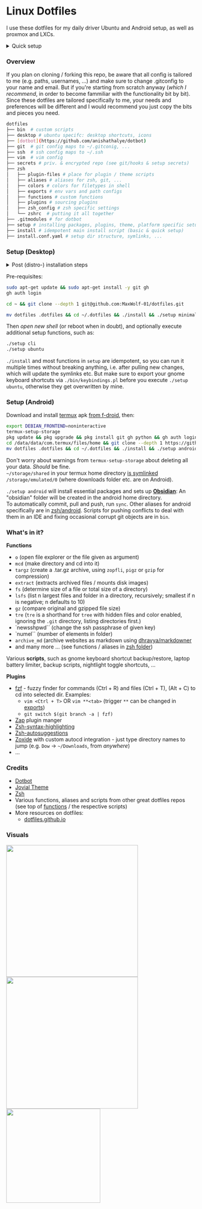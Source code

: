 # Linux Dotfiles

I use these dotfiles for my daily driver Ubuntu and Android setup, as well as proxmox and LXCs.

<details>
<summary>Quick setup</summary>

```bash
git clone --depth 1 https://github.com/MaxWolf-01/dotfiles.git
mv dotfiles ~/.dotfiles && cd ~/.dotfiles && ./install && ./setup minimal && ./setup cli
```

</details>

### Overview

If you plan on cloning / forking this repo, be aware that all config is tailored to me (e.g. paths, usernames, ...) and make sure to change .gitconfig to your name and email.
But if you're starting from scratch anyway (_which I recommend_, in order to become fammiliar with the functionality bit by bit).
Since these dotfiles are tailored specifically to me, your needs and preferences will be different and I would recommend you just copy the bits and pieces you need.

```bash
dotfiles
├── bin  # custom scripts
├── desktop # ubuntu specifc: desktop shortcuts, icons
├── [dotbot](https://github.com/anishathalye/dotbot)
├── git  # git config maps to ~/.gitconig, ...
├── ssh  # ssh config maps to ~/.ssh
├── vim  # vim config
├── secrets # priv. & encrypted repo (see git/hooks & setup secrets)
├── zsh
│   ├── plugin-files # place for plugin / theme scripts
│   ├── aliases # aliases for zsh, git, ...
│   ├── colors # colors for filetypes in shell
│   ├── exports # env vars and path configs
│   ├── functions # custom functions
│   ├── plugins # sourcing plugins
│   ├── zsh_config # zsh specific settings
│   └── zshrc  # putting it all together
├── .gitmodules # for dotbot
├── setup # installing packages, plugins, theme, platform specific setups, ...
├── install # idempotent main install script (basic & quick setup)
├── install.conf.yaml # setup dir structure, symlinks, ...
```

### Setup (Desktop)

<details>
  <summary>Post (distro-) installation steps</summary>
  
  ```bash
sudo apt update && sudo apt full-upgrade
sudo apt autoremove && sudo apt clean
  ```
</details>

Pre-requisites:
```bash
sudo apt-get update && sudo apt-get install -y git gh
gh auth login
```

```bash
cd ~ && git clone --depth 1 git@github.com:MaxWolf-01/dotfiles.git
```

```bash
mv dotfiles .dotfiles && cd ~/.dotfiles && ./install && ./setup minimal 
```

Then *open new shell* (or reboot when in doubt), and optionally execute additional setup functions, such as:
```bash
./setup cli
./setup ubuntu
```

`./install` and most functions in `setup` are idempotent, so you can run it multiple times without breaking anything, i.e. after pulling new changes, which will update the symlinks etc.
But make sure to export your gnome keyboard shortcuts via `./bin/keybindings.pl` before you execute `./setup ubuntu`, otherwise they get overwritten by mine.

### Setup (Android)

Download and install [termux](https://github.com/termux/termux-app)
apk [from f-droid](https://f-droid.org/en/packages/com.termux/), then:
```bash
export DEBIAN_FRONTEND=noninteractive
termux-setup-storage
pkg update && pkg upgrade && pkg install git gh python && gh auth login
cd /data/data/com.termux/files/home && git clone --depth 1 https://github.com/MaxWolf-01/dotfiles.git
mv dotfiles .dotfiles && cd ~/.dotfiles && ./install && ./setup android
```
Don't worry about warnings from `termux-setup-storage` about deleting all your data. *Should* be fine.  
`~/storage/shared` in your termux home directory [is symlinked](https://android.stackexchange.com/a/185949) `/storage/emulated/0` (where downloads folder etc. are on Android).

`./setup android` will install essential packages and sets up [**Obsidian**](https://obsidian.md/):
An "obsidian" folder will be created in the android home directory.  
To automatically commit, pull and push, run `sync`.
Other aliases for android specifically are in [zsh/android](https://github.com/MaxWolf-01/dotfiles/tree/master/zsh/android).
Scripts for pushing conflicts to deal with them in an IDE and fixing occasional corrupt git objects are in `bin`.

### What's in it?

**Functions**

- `o` (open file explorer or the file given as argument)
- `mcd` (make directory and cd into it)
- `targz` (create a .tar.gz archive, using `zopfli`, `pigz` or `gzip` for compression)
- `extract` (extracts archived files / mounts disk images)
- `fs` (determine size of a file or total size of a directory)
- `lsfs` (list n largest files and folder in a directory, recursively; smallest if n is negative; n defaults to 10)
- `gz` (compare original and gzipped file size)
- `tre` (`tre` is a shorthand for `tree` with hidden files and color enabled, ignoring the `.git` directory, listing
  directories first.)
- `newsshpwd`` (change the ssh passphrase of given key)
- `numel`` (number of elements in folder)
- `archive_md` (archive websites as markdown using [dhravya/markdowner](https://github.com/dhravya/markdowner)
- and many more ... (see functions / aliases in [zsh folder](https://github.com/MaxWolf-01/dotfiles/tree/master/zsh))

Various **scripts**, such as gnome keyboard shortcut backup/restore, laptop battery limiter, backup scripts, nightlight
toggle shortcuts, ...

**Plugins**

- [fzf](https://github.com/junegunn/fzf) - fuzzy finder for commands (Ctrl + R) and files (Ctrl + T), (Alt + C) to cd
  into selected dir. Examples:
    - ``vim <Ctrl + T>`` OR ``vim **<tab>`` (trigger `**` can be changed
      in [exports](https://github.com/MaxWolf-01/dotfiles/blob/master/zsh/exports))
    - ``git switch $(git branch -a | fzf)``
- [Zap](https://github.com/zap-zsh/zap) plugin manger
- [Zsh-syntax-highlighting](https://github.com/zsh-users/zsh-syntax-highlighting)
- [Zsh-autosuggestions](https://github.com/zsh-users/zsh-autosuggestions)
- [Zoxide](https://github.com/ajeetdsouza/zoxide) with custom autocd integration - just type directory names to jump (e.g. `Dow` -> `~/Downloads`, from *anywhere*)
- ...

### Credits

- [Dotbot](https://github.com/anishathalye/dotbot/tree/da928a4c6b65148bfda3138674da1730c143f396)
- [Jovial Theme](https://github.com/zthxxx/jovial)
- [Zsh](https://www.zsh.org/)
- Various functions, aliases and scripts from other great dotfiles repos (see top
  of [functions](https://github.com/MaxWolf-01/dotfiles/blob/master/zsh/functions) / the respective scripts)
- More resources on dotfiles:
    - [dotfiles.github.io](https://dotfiles.github.io/)

### Visuals

<img src="https://github-production-user-asset-6210df.s3.amazonaws.com/69987866/281566583-dbcb2895-8ae7-4ed0-9a7a-b31ae9e71a26.png" width="350">
<img src="https://user-images.githubusercontent.com/69987866/222906712-a760aab9-39dc-40aa-91e2-dd5e89290749.png" width="350">
<img src="https://github.com/MaxWolf-01/dotfiles/assets/69987866/54ade9f2-239f-427a-9888-d8469d0e3134" width="250">
